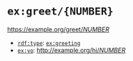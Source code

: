 # `ex:greet/{NUMBER}`

[https://example.org/greet/<var>NUMBER</var>](https://example.org/greet/<var>NUMBER</var>)

* [`rdf:type`](../../www.w3.org/1999/02/22-rdf-syntax-ns/type.md): [`ex:greeting`](../greeting.md)
* [`ex:yo`](../yo.md): [http://example.org/hi/<var>NUMBER</var>](../hi/_NUMBER.md)
